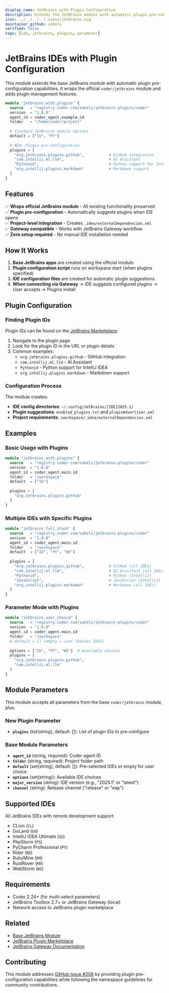 ```yaml
---
display_name: JetBrains with Plugin Configuration
description: Extends the JetBrains module with automatic plugin pre-configuration for workspaces.
icon: ../../../../.icons/jetbrains.svg
maintainer_github: saheli
verified: false
tags: [ide, jetbrains, plugins, parameter]
---
```


# JetBrains IDEs with Plugin Configuration

This module extends the base JetBrains module with automatic plugin pre-configuration capabilities. It wraps the official `coder/jetbrains` module and adds plugin management features.

```tf
module "jetbrains_with_plugins" {
  source   = "registry.coder.com/saheli/jetbrains-plugins/coder"
  version  = "1.0.0"
  agent_id = coder_agent.example.id
  folder   = "/home/coder/project"
  
  # Standard JetBrains module options
  default = ["IU", "PY"]
  
  # NEW: Plugin pre-configuration
  plugins = [
    "org.jetbrains.plugins.github",           # GitHub integration
    "com.intellij.ml.llm",                    # AI Assistant
    "Pythonid",                               # Python support for IntelliJ
    "org.intellij.plugins.markdown"           # Markdown support
  ]
}
```

## Features

✅ **Wraps official JetBrains module** - All existing functionality preserved  
✅ **Plugin pre-configuration** - Automatically suggests plugins when IDE opens  
✅ **Project-level integration** - Creates `.idea/externalDependencies.xml`  
✅ **Gateway compatible** - Works with JetBrains Gateway workflow  
✅ **Zero setup required** - No manual IDE installation needed  

## How It Works

1. **Base JetBrains apps** are created using the official module
2. **Plugin configuration script** runs on workspace start (when plugins specified)
3. **IDE configuration files** are created for automatic plugin suggestions
4. **When connecting via Gateway** → IDE suggests configured plugins → User accepts → Plugins install

## Plugin Configuration

### Finding Plugin IDs

Plugin IDs can be found on the [JetBrains Marketplace](https://plugins.jetbrains.com/):

1. Navigate to the plugin page
2. Look for the plugin ID in the URL or plugin details
3. Common examples:
   - `org.jetbrains.plugins.github` - GitHub integration
   - `com.intellij.ml.llm` - AI Assistant
   - `Pythonid` - Python support for IntelliJ IDEA
   - `org.intellij.plugins.markdown` - Markdown support

### Configuration Process

The module creates:
- **IDE config directories**: `~/.config/JetBrains/[IDE]2025.1/`
- **Plugin suggestions**: `enabled_plugins.txt` and `pluginAdvertiser.xml`
- **Project requirements**: `/workspace/.idea/externalDependencies.xml`

## Examples

### Basic Usage with Plugins

```tf
module "jetbrains_with_plugins" {
  source   = "registry.coder.com/saheli/jetbrains-plugins/coder"
  version  = "1.0.0"
  agent_id = coder_agent.main.id
  folder   = "/workspace"
  default  = ["IU"]
  
  plugins = [
    "org.jetbrains.plugins.github"
  ]
}
```

### Multiple IDEs with Specific Plugins

```tf
module "jetbrains_full_stack" {
  source   = "registry.coder.com/saheli/jetbrains-plugins/coder"
  version  = "1.0.0"
  agent_id = coder_agent.main.id
  folder   = "/workspace"
  default  = ["IU", "PY", "WS"]
  
  plugins = [
    "org.jetbrains.plugins.github",           # GitHub (all IDEs)
    "com.intellij.ml.llm",                    # AI Assistant (all IDEs)
    "Pythonid",                               # Python (IntelliJ)
    "JavaScript",                             # JavaScript (IntelliJ)
    "org.intellij.plugins.markdown"           # Markdown (all IDEs)
  ]
}
```

### Parameter Mode with Plugins

```tf
module "jetbrains_user_choice" {
  source   = "registry.coder.com/saheli/jetbrains-plugins/coder"
  version  = "1.0.0"
  agent_id = coder_agent.main.id
  folder   = "/workspace"
  # default = [] (empty = user chooses IDEs)
  
  options = ["IU", "PY", "WS"]  # Available choices
  plugins = [
    "org.jetbrains.plugins.github",
    "com.intellij.ml.llm"
  ]
}
```

## Module Parameters

This module accepts all parameters from the base `coder/jetbrains` module, plus:

### New Plugin Parameter

- **`plugins`** (list(string), default: []): List of plugin IDs to pre-configure

### Base Module Parameters

- **`agent_id`** (string, required): Coder agent ID
- **`folder`** (string, required): Project folder path
- **`default`** (set(string), default: []): Pre-selected IDEs or empty for user choice
- **`options`** (set(string)): Available IDE choices
- **`major_version`** (string): IDE version (e.g., "2025.1" or "latest")
- **`channel`** (string): Release channel ("release" or "eap")

## Supported IDEs

All JetBrains IDEs with remote development support:
- CLion (`CL`)
- GoLand (`GO`) 
- IntelliJ IDEA Ultimate (`IU`)
- PhpStorm (`PS`)
- PyCharm Professional (`PY`)
- Rider (`RD`)
- RubyMine (`RM`)
- RustRover (`RR`)
- WebStorm (`WS`)

## Requirements

- Coder 2.24+ (for multi-select parameters)
- JetBrains Toolbox 2.7+ or JetBrains Gateway (local)
- Network access to JetBrains plugin marketplace

## Related

- [Base JetBrains Module](https://registry.coder.com/modules/jetbrains)
- [JetBrains Plugin Marketplace](https://plugins.jetbrains.com/)
- [JetBrains Gateway Documentation](https://www.jetbrains.com/remote-development/gateway/)

## Contributing

This module addresses [GitHub Issue #208](https://github.com/coder/registry/issues/208) by providing plugin pre-configuration capabilities while following the namespace guidelines for community contributions.
